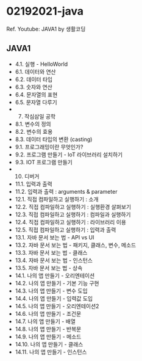 # 02192021-java
Ref. Youtube: JAVA1 by 생활코딩

## JAVA1
- 4.1. 실행 - HelloWorld
- 6.1. 데이터와 연산
- 6.2. 데이터 타입
- 6.3. 숫자와 연산
- 6.4. 문자열의 표현
- 6.5. 문자열 다루기
- 7. 작심삼일 공학
- 8.1. 변수의 정의
- 8.2. 변수의 효용
- 8.3. 데이터 타입의 변환 (casting)
- 9.1. 프로그래밍이란 무엇인가?
- 9.2. 프로그램 만들기 - IoT 라이브러리 설치하기
- 9.3. IOT 프로그램 만들기 
- 10. 디버거
- 11.1. 입력과 출력
- 11.2. 입력과 출력 : arguments & parameter
- 12.1. 직접 컴파일하고 실행하기 : 소개
- 12.2. 직접 컴파일하고 실행하기 : 실행환경 살펴보기
- 12.3. 직접 컴파일하고 실행하기 : 컴파일과 실행하기
- 12.4. 직접 컴파일하고 실행하기 : 라이브러리 이용
- 12.5. 직접 컴파일하고 실행하기 : 입력과 출력
- 13.1. 자바 문서 보는 법 - API vs UI
- 13.2. 자바 문서 보는 법 - 패키지, 클래스, 변수, 메소드
- 13.3. 자바 문서 보는 법 - 클래스
- 13.4. 자바 문서 보는 법 - 인스턴스
- 13.5. 자바 문서 보는 법 - 상속
- 14.1. 나의 앱 만들기 - 오리엔테이션
- 14.2. 나의 앱 만들기 - 기본 기능 구현
- 14.3. 나의 앱 만들기 - 변수 도입
- 14.4. 나의 앱 만들기 - 입력값 도입
- 14.5. 나의 앱 만들기 - 오리엔테이션2
- 14.6. 나의 앱 만들기 - 조건문
- 14.7. 나의 앱 만들기 - 배열
- 14.8. 나의 앱 만들기 - 반복문
- 14.9. 나의 앱 만들기 - 메소드
- 14.10. 나의 앱 만들기 - 클래스
- 14.11. 나의 앱 만들기 - 인스턴스